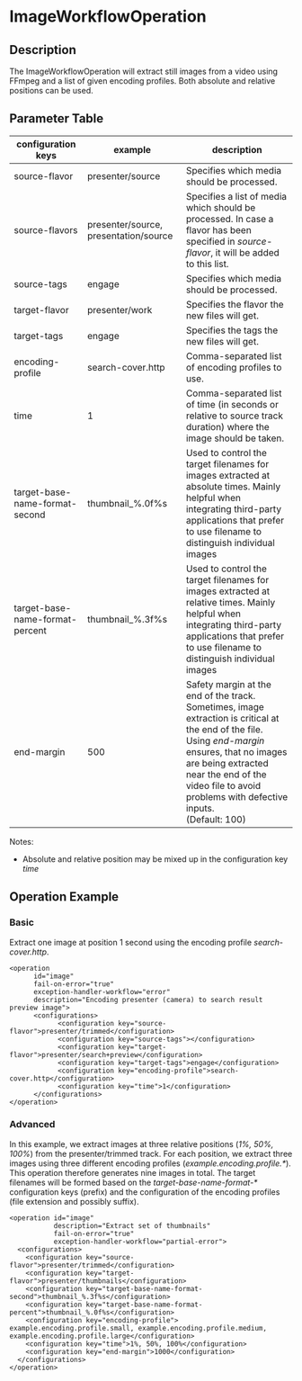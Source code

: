 # ImageWorkflowOperation

## Description
The ImageWorkflowOperation will extract still images from a video using FFmpeg and a list of given encoding profiles.
Both absolute and relative positions can be used.

## Parameter Table

|configuration keys|example|description|
|------------------|-------|-----------|
|source-flavor|presenter/source|Specifies which media should be processed.|
|source-flavors|presenter/source, presentation/source|Specifies a list of media which should be processed. In case a flavor has been specified in *source-flavor*, it will be added to this list.|
|source-tags    |engage    |Specifies which media should be processed.|
|target-flavor|presenter/work|Specifies the flavor the new files will get.|
|target-tags    |engage    |Specifies the tags the new files will get.     |
|encoding-profile    |search-cover.http    |Comma-separated list of encoding profiles to use.     |
|time    |1    |Comma-separated list of time (in seconds or relative to source track duration) where the image should be taken.     |
|target-base-name-format-second|thumbnail_%.0f%s|Used to control the target filenames for images extracted at absolute times. Mainly helpful when integrating third-party applications that prefer to use filename to distinguish individual images|
|target-base-name-format-percent|thumbnail_%.3f%s|Used to control the target filenames for images extracted at relative times. Mainly helpful when integrating third-party applications that prefer to use filename to distinguish individual images|
|end-margin|500|Safety margin at the end of the track. Sometimes, image extraction is critical at the end of the file. Using *end-margin* ensures, that no images are being extracted near the end of the video file to avoid problems with defective inputs.</br>(Default: 100)|

Notes:

* Absolute and relative position may be mixed up in the configuration key *time*


## Operation Example

### Basic

Extract one image at position 1 second using the encoding profile *search-cover.http*.

    <operation
          id="image"
          fail-on-error="true"
          exception-handler-workflow="error"
          description="Encoding presenter (camera) to search result preview image">
          <configurations>
                <configuration key="source-flavor">presenter/trimmed</configuration>
                <configuration key="source-tags"></configuration>
                <configuration key="target-flavor">presenter/search+preview</configuration>
                <configuration key="target-tags">engage</configuration>
                <configuration key="encoding-profile">search-cover.http</configuration>
                <configuration key="time">1</configuration>
          </configurations>
    </operation>

### Advanced

In this example, we extract images at three relative positions (*1%, 50%, 100%*) from the presenter/trimmed track. For
each position, we extract three images using three different encoding profiles (*example.encoding.profile.\**). This
operation therefore generates nine images in total. The target filenames will be formed based on the
*target-base-name-format-\** configuration keys (prefix) and the configuration of the encoding profiles (file extension
and possibly suffix).

    <operation id="image"
               description="Extract set of thumbnails"
               fail-on-error="true"
               exception-handler-workflow="partial-error">
      <configurations>
        <configuration key="source-flavor">presenter/trimmed</configuration>
        <configuration key="target-flavor">presenter/thumbnails</configuration>
        <configuration key="target-base-name-format-second">thumbnail_%.3f%s</configuration>
        <configuration key="target-base-name-format-percent">thumbnail_%.0f%s</configuration>
        <configuration key="encoding-profile"> example.encoding.profile.small, example.encoding.profile.medium, example.encoding.profile.large</configuration>
        <configuration key="time">1%, 50%, 100%</configuration>
        <configuration key="end-margin">1000</configuration>
      </configurations>
    </operation>
